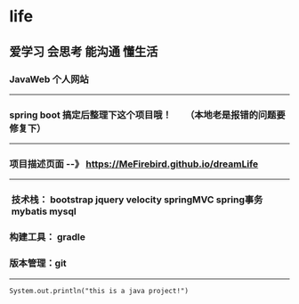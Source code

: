 # life
爱学习  会思考  能沟通    懂生活
---
### JavaWeb 个人网站
- - -
### spring boot 搞定后整理下这个项目哦！　　（本地老是报错的问题要修复下）
- - -


### 项目描述页面 --》 https://MeFirebird.github.io/dreamLife

***

###  技术栈： bootstrap jquery  velocity  springMVC  spring事务  mybatis  mysql 
###  构建工具： gradle  
###  版本管理：git 

***

`System.out.println("this is a java project!")`

